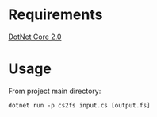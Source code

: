 # Requirements

[DotNet Core 2.0](https://www.microsoft.com/net/download)

# Usage

From project main directory:

`dotnet run -p cs2fs input.cs [output.fs]`
